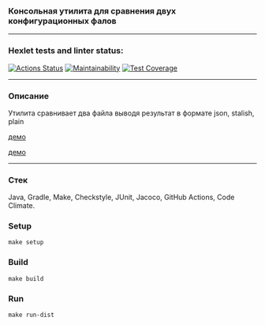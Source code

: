 ### Консольная утилита для сравнения двух конфигурационных фалов
_______________________________________________________________

### Hexlet tests and linter status:
[![Actions Status](https://github.com/JavaQuaker/java-project-71/workflows/hexlet-check/badge.svg)](https://github.com/JavaQuaker/java-project-71/actions)
[![Maintainability](https://api.codeclimate.com/v1/badges/3732404285363862e527/maintainability)](https://codeclimate.com/github/JavaQuaker/java-project-71/maintainability)
[![Test Coverage](https://api.codeclimate.com/v1/badges/3732404285363862e527/test_coverage)](https://codeclimate.com/github/JavaQuaker/java-project-71/test_coverage)
___________________________________________________________________________________________________________________________________________________________________

<h3>Описание</h3>
<p>Утилита сравнивает два файла выводя результат в формате json, stalish, plain</p>

[демо](https://asciinema.org/a/ilIcqG6TOiVQSkdHA3CrD8HXz)

[демо](https://asciinema.org/a/KISkJWRlHBozfbrFEVIccSJ1q)
____________________________________________________________

<h3>Стек</h3>
<p>Java, Gradle, Make, Checkstyle, JUnit, Jacoco, GitHub Actions, Code Climate.</p>

<h3>Setup</h3>

```
make setup
```
<h3>Build</h3>

```
make build
```
<h3>Run</h3>

```
make run-dist
```
